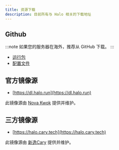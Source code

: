 ```yaml
---
title: 资源下载
description: 目前所有与 Halo 相关的下载地址
---
```


## Github

:::note
如果您的服务器在海外，推荐从 GitHub 下载。
:::

- [运行包](https://github.com/halo-dev/halo/releases)
- [配置文件](https://github.com/halo-dev/halo-common)

## 官方镜像源

- [https://dl.halo.run](https://dl.halo.run)

此镜像源由 [Nova Kwok](https://nova.moe/) 提供并维护。

## 三方镜像源

- [https://halo.cary.tech](https://halo.cary.tech)

此镜像源由 [新逸Cary](https://blog.xinac.cn) 提供并维护。